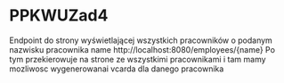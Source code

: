# PPKWUZad4
Endpoint do strony wyświetlającej wszystkich pracowników o podanym nazwisku pracownika  name http://localhost:8080/employees/{name}
Po tym przekierowuje na strone ze wszystkimi pracownikami i tam mamy mozliwosc wygenerowanai vcarda dla danego pracownika

